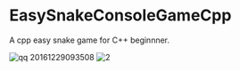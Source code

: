 # EasySnakeConsoleGameCpp
A cpp easy snake game for C++ beginnner.

![qq 20161229093508](https://cloud.githubusercontent.com/assets/12566988/21534989/35d9c944-cdaa-11e6-93d0-47a34d141c72.jpg)
![2](https://cloud.githubusercontent.com/assets/12566988/21535081/31b3f974-cdab-11e6-924e-162bed5350d1.jpg)
